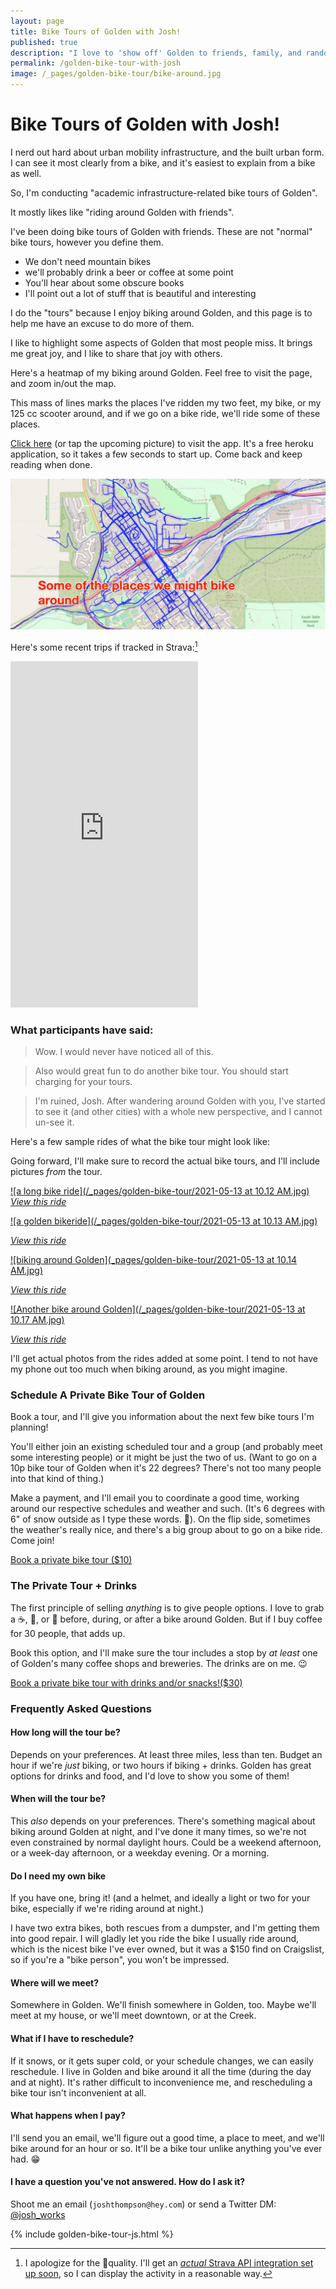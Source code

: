 ```yaml
---
layout: page
title: Bike Tours of Golden with Josh!
published: true
description: "I love to 'show off' Golden to friends, family, and random acquaintances. "
permalink: /golden-bike-tour-with-josh
image: /_pages/golden-bike-tour/bike-around.jpg
---
```


# Bike Tours of Golden with Josh!

I nerd out hard about urban mobility infrastructure, and the built urban form. I can see it most clearly from a bike, and it's easiest to explain from a bike as well.

So, I'm conducting "academic infrastructure-related bike tours of Golden". 

It mostly likes like "riding around Golden with friends". 

I've been doing bike tours of Golden with friends. These are not "normal" bike tours, however you define them. 

- We don't need mountain bikes
- we'll probably drink a beer or coffee at some point
- You'll hear about some obscure books
- I'll point out a lot of stuff that is beautiful and interesting

I do the "tours" because I enjoy biking around Golden, and this page is to help me have an excuse to do more of them.

I like to highlight some aspects of Golden that most people miss. It brings me great joy, and I like to share that joy with others. 

Here's a heatmap of my biking around Golden. Feel free to visit the page, and zoom in/out the map.

This mass of lines marks the places I've ridden my two feet, my bike, or my 125 cc scooter around, and if we go on a bike ride, we'll ride some of these places.

[Click here](https://josh-strava-heatmap.herokuapp.com/) (or tap the upcoming picture) to visit the app. It's a free heroku application, so it takes a few seconds to start up. Come back and keep reading when done.

[![Strava Heat Map](/_pages/golden-bike-tour/bike-around.jpg)](https://josh-strava-heatmap.herokuapp.com/)

Here's some recent trips if tracked in Strava:[^strava]

[^strava]: I apologize for the 🥔quality. I'll get an [_actual_ Strava API integration set up soon](https://github.com/josh-works/strava_run_polylines_osm), so I can display the activity in a reasonable way. 

<div class="center">
<iframe height='554' width='300' frameborder='0' allowtransparency='true' scrolling='no' src='https://www.strava.com/athletes/38072598/latest-rides/926d17a554fde61aa9eeeeac984e11f035fb07e6'></iframe>
</div>

### What participants have said:

> Wow. I would never have noticed all of this.

> Also would great fun to do another bike tour. You should start charging for your tours. 

> I'm ruined, Josh. After wandering around Golden with you, I've started to see it (and other cities) with a whole new perspective, and I cannot un-see it.

Here's a few sample rides of what the bike tour might look like: 

Going forward, I'll make sure to record the actual bike tours, and I'll include pictures _from_ the tour.

[![a long bike ride](/_pages/golden-bike-tour/2021-05-13 at 10.12 AM.jpg)](https://www.strava.com/activities/4999715648)
_[View this ride](https://www.strava.com/activities/4999715648)_

[![a golden bikeride](/_pages/golden-bike-tour/2021-05-13 at 10.13 AM.jpg)](https://www.strava.com/activities/4897238294)

_[View this ride](https://www.strava.com/activities/4897238294)_

[![biking around Golden](_pages/golden-bike-tour/2021-05-13 at 10.14 AM.jpg)](https://www.strava.com/activities/5071299247)

_[View this ride](https://www.strava.com/activities/5071299247)_


[![Another bike around Golden](/_pages/golden-bike-tour/2021-05-13 at 10.17 AM.jpg)](https://www.strava.com/activities/5064775910)

_[View this ride](https://www.strava.com/activities/5064775910)_

I'll get actual photos from the rides added at some point. I tend to not have my phone out too much when biking around, as you might imagine. 



### Schedule A Private Bike Tour of Golden

Book a tour, and I'll give you information about the next few bike tours I'm planning! 

You'll either join an existing scheduled tour and a group (and probably meet some interesting people) or it might be just the two of us. (Want to go on a 10p bike tour of Golden when it's 22 degrees? There's not too many people into that kind of thing.)

Make a payment, and I'll email you to coordinate a good time, working around our respective schedules and weather and such. (It's 6 degrees with 6" of snow outside as I type these words. 🥶). On the flip side, sometimes the weather's really nice, and there's a big group about to go on a bike ride. Come join!

<a href="https://calendly.com/joshthompson/bike-tour-of-golden-with-josh-functionally-free" class="stripe_button">Book a private bike tour ($10)</a>





### The Private Tour + Drinks

The first principle of selling _anything_ is to give people options. I love to grab a ☕️, 🍻, or 🍷 before, during, or after a bike around Golden. But if I buy coffee for 30 people, that adds up.

Book this option, and I'll make sure the tour includes a stop by _at least_ one of Golden's many coffee shops and breweries. The drinks are on me. 😉

<a href="https://calendly.com/joshthompson/bike-tour-of-golden-with-josh" class="stripe_button">Book a private bike tour with drinks and/or snacks!($30)</a>


### Frequently Asked Questions

#### How long will the tour be?

Depends on your preferences. At least three miles, less than ten. Budget an hour if we're _just_ biking, or two hours if biking + drinks. Golden has great options for drinks and food, and I'd love to show you some of them!

#### When will the tour be?

This _also_ depends on your preferences. There's something magical about biking around Golden at night, and I've done it many times, so we're not even constrained by normal daylight hours. Could be a weekend afternoon, or a week-day afternoon, or a weekday evening. Or a morning. 

#### Do I need my own bike

If you have one, bring it! (and a helmet, and ideally a light or two for your bike, especially if we're riding around at night.) 

I have two extra bikes, both rescues from a dumpster, and I'm getting them into good repair. I will gladly let you ride the bike I usually ride around, which is the nicest bike I've ever owned, but it was a $150 find on Craigslist, so if you're a "bike person", you won't be impressed. 

#### Where will we meet?

Somewhere in Golden. We'll finish somewhere in Golden, too. Maybe we'll meet at my house, or we'll meet downtown, or at the Creek.

#### What if I have to reschedule?

If it snows, or it gets super cold, or your schedule changes, we can easily reschedule. I live in Golden and bike around it all the time (during the day and at night). It's rather difficult to inconvenience me, and rescheduling a bike tour isn't inconvenient at all.

#### What happens when I pay?

I'll send you an email, we'll figure out a good time, a place to meet, and we'll bike around for an hour or so. It'll be a bike tour unlike anything you've ever had. 😁

#### I have a question you've not answered. How do I ask it?

Shoot me an email (`joshthompson@hey.com`) or send a Twitter DM: [@josh_works](https://twitter.com/josh_works)

{% include golden-bike-tour-js.html %}